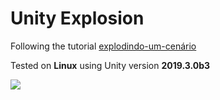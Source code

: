 # Unity Explosion

Following the tutorial [explodindo-um-cenário](https://medium.com/@kleberandrade/explodindo-um-cen%C3%A1rio-1e996a6cd828)

Tested on **Linux** using Unity version **2019.3.0b3**

![](demo.gif)